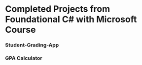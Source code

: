 # Completed Projects from Foundational C# with Microsoft Course

### Student-Grading-App
### GPA Calculator
